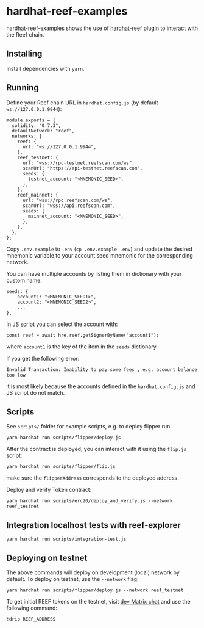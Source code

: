 # hardhat-reef-examples

hardhat-reef-examples shows the use of [hardhat-reef](https://github.com/reef-chain/hardhat-plugin-reef) plugin to interact with the Reef chain.


## Installing

Install dependencies with `yarn`.


## Running

Define your Reef chain URL in `hardhat.config.js` (by default `ws://127.0.0.1:9944`):

```
module.exports = {
  solidity: "0.7.3",
  defaultNetwork: "reef",
  networks: {
    reef: {
      url: "ws://127.0.0.1:9944",
    },
    reef_testnet: {
      url: "wss://rpc-testnet.reefscan.com/ws",
      scanUrl: "https://api-testnet.reefscan.com", 
      seeds: {
        testnet_account: "<MNEMONIC_SEED>",
      },
    },
    reef_mainnet: {
      url: "wss://rpc.reefscan.com/ws",
      scanUrl: "wss://api.reefscan.com",
      seeds: {
        mainnet_account: "<MNEMONIC_SEED>",
      },
    },
  },
};
```

Copy `.env.example` to `.env` (`cp .env.example .env`) and update the desired mnemonic variable to your account seed mnemonic for the corresponding network.

You can have multiple accounts by listing them in dictionary with your custom name:

```
seeds: {
	account1: "<MNEMONIC_SEED1>",
	account2: "<MNEMONIC_SEED2>",
	...
},
```

In JS script you can select the account with:
```
const reef = await hre.reef.getSignerByName("account1");
```
where `account1` is the key of the item in the `seeds` dictionary.

If you get the following error:
```
Invalid Transaction: Inability to pay some fees , e.g. account balance too low
```

it is most likely because the accounts defined in the `hardhat.config.js` and JS script do not match.


## Scripts

See `scripts/` folder for example scripts, e.g. to deploy flipper run:

```
yarn hardhat run scripts/flipper/deploy.js 
```

After the contract is deployed, you can interact with it using the `flip.js` script:

```
yarn hardhat run scripts/flipper/flip.js 
```

make sure the `flipperAddress` corresponds to the deployed address.

Deploy and verify Token contract:
```
yarn hardhat run scripts/erc20/deploy_and_verify.js --network reef_testnet
```

## Integration localhost tests with reef-explorer

```
yarn hardhat run scripts/integration-test.js
```

## Deploying on testnet
The above commands will deploy on development (local) network by default. To deploy on testnet, use the `--network` flag:

```
yarn hardhat run scripts/flipper/deploy.js --network reef_testnet 
```

To get initial REEF tokens on the testnet, visit [dev Matrix chat](https://app.element.io/#/room/#reef:matrix.org) and use the following command:
```
!drip REEF_ADDRESS
```
